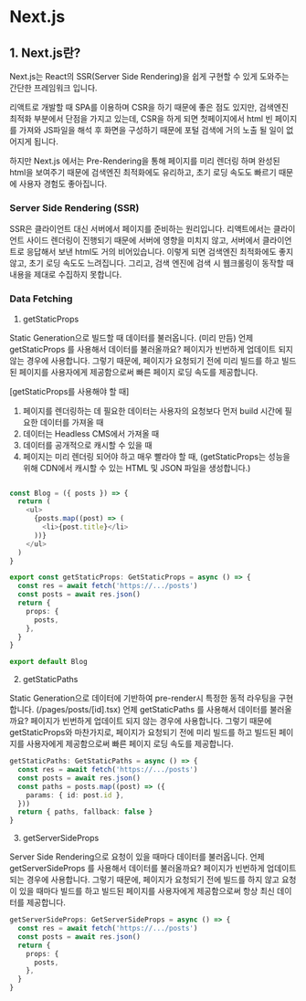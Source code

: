 # Next.js

## 1. Next.js란?

Next.js는 React의 SSR(Server Side Rendering)을 쉽게 구현할 수 있게 도와주는 간단한 프레임워크 입니다.

리액트로 개발할 때 SPA를 이용하며 CSR을 하기 때문에 좋은 점도 있지만, 검색엔진 최적화 부분에서 단점을 가지고 있는데, CSR을 하게 되면 첫페이지에서 html 빈 페이지를 가져와 JS파일을 해석 후 화면을 구성하기 때문에 포털 검색에 거의 노출 될 일이 없어지게 됩니다.

하지만 Next.js 에서는 Pre-Rendering을 통해 페이지를 미리 렌더링 하며 완성된 html을 보여주기 때문에 검색엔진 최적화에도 유리하고, 초기 로딩 속도도 빠르기 때문에 사용자 경험도 좋아집니다.

### Server Side Rendering (SSR)

SSR은 클라이언트 대신 서버에서 페이지를 준비하는 원리입니다.
리액트에서는 클라이언트 사이드 렌더링이 진행되기 때문에 서버에 영향을 미치지 않고, 서버에서 클라이언트로 응답해서 보낸 html도 거의 비어있습니다. 이렇게 되면 검색엔진 최적화에도 좋지 않고, 초기 로딩 속도도 느려집니다.
그리고, 검색 엔진에 검색 시 웹크롤링이 동작할 때 내용을 제대로 수집하지 못합니다.


### Data Fetching

1. getStaticProps

Static Generation으로 빌드할 때 데이터를 불러옵니다. (미리 만듬)
언제 getStaticProps 를 사용해서 데이터를 불러올까요? 페이지가 빈번하게 업데이트 되지 않는 경우에 사용합니다.
그렇기 때문에, 페이지가 요청되기 전에 미리 빌드를 하고 빌드된 페이지를 사용자에게 제공함으로써 빠른 페이지 로딩 속도를 제공합니다.

[getStaticProps를 사용해야 할 때]

1. 페이지를 렌더링하는 데 필요한 데이터는 사용자의 요청보다 먼저 build 시간에 필요한 데이터를 가져올 때
2. 데이터는 Headless CMS에서 가져올 때
3. 데이터를 공개적으로 캐시할 수 있을 때
4. 페이지는 미리 렌더링 되어야 하고 매우 빨라야 할 때, (getStaticProps는 성능을 위해 CDN에서 캐시할 수 있는 HTML 및 JSON 파일을 생성합니다.)

```ts

const Blog = ({ posts }) => {
  return (
    <ul>
      {posts.map((post) => (
        <li>{post.title}</li>
      ))}
    </ul>
  )
}

export const getStaticProps: GetStaticProps = async () => {
  const res = await fetch('https://.../posts')
  const posts = await res.json()
  return {
    props: {
      posts,
    },
  }
}

export default Blog

```

2. getStaticPaths

Static Generation으로 데이터에 기반하여 pre-render시 특정한 동적 라우팅을 구현합니다. (/pages/posts/[id].tsx)
언제 getStaticPaths 를 사용해서 데이터를 불러올까요? 페이지가 빈번하게 업데이트 되지 않는 경우에 사용합니다.
그렇기 때문에 getStaticProps와 마찬가지로, 페이지가 요청되기 전에 미리 빌드를 하고 빌드된 페이지를 사용자에게 제공함으로써 빠른 페이지 로딩 속도를 제공합니다.

```ts
getStaticPaths: GetStaticPaths = async () => {
  const res = await fetch('https://.../posts')
  const posts = await res.json()
  const paths = posts.map((post) => ({
    params: { id: post.id },
  }))
  return { paths, fallback: false }
}
```




3. getServerSideProps

Server Side Rendering으로 요청이 있을 때마다 데이터를 불러옵니다. 
언제 getServerSideProps 를 사용해서 데이터를 불러올까요? 페이지가 빈번하게 업데이트 되는 경우에 사용합니다.
그렇기 때문에, 페이지가 요청되기 전에 빌드를 하지 않고 요청이 있을 때마다 빌드를 하고 빌드된 페이지를 사용자에게 제공함으로써 항상 최신 데이터를 제공합니다.


```ts
getServerSideProps: GetServerSideProps = async () => {
  const res = await fetch('https://.../posts')
  const posts = await res.json()
  return {
    props: {
      posts,
    },
  }
}
```


